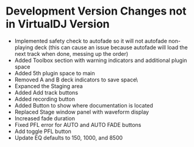 # Development Version Changes not in VirtualDJ Version
* Implemented safety check to autofade so it will not autofade non-playing deck (this can cause an issue because autofade will load the next track when done, messing up the order)
* Added Toolbox section with warning indicators and additional plugin space
* Added 5th plugin space to main
* Removed A and B deck indicators to save space\
* Expanced the Staging area
* Added Add track buttons
* Added recording button
* Added Button to show where documentation is located
* Replaced Stage window panel with waveform display
* Increased fade duration
* Fixed PFL error for AUTO and AUTO FADE buttons
* Add toggle PFL button
* Update EQ defaults to 150, 1000, and 8500